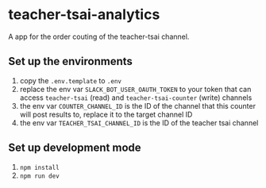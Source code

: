 # teacher-tsai-analytics

A app for the order couting of the teacher-tsai channel.

## Set up the environments

1. copy the `.env.template` to `.env`
2. replace the env var `SLACK_BOT_USER_OAUTH_TOKEN` to your token that can access `teacher-tsai` (read) and `teacher-tsai-counter` (write) channels
3. the env var `COUNTER_CHANNEL_ID` is the ID of the channel that this counter will post results to, replace it to the target channel ID
4. the env var `TEACHER_TSAI_CHANNEL_ID` is the ID of the teacher tsai channel

## Set up development mode

1. `npm install`
2. `npm run dev`
